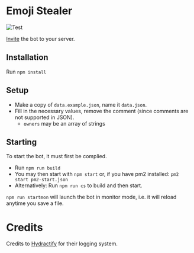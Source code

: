 # Emoji Stealer

![Test](https://github.com/TMUniversal/Emoji-Stealer/workflows/Test/badge.svg)

[Invite](https://discord.com/api/oauth2/authorize?client_id=726731461310545920&permissions=1074072576&scope=bot) the bot to your server.

## Installation

Run `npm install`

## Setup

- Make a copy of `data.example.json`, name it `data.json`.
- Fill in the necessary values, remove the comment (since comments are not supported in JSON).
  - `owners` may be an array of strings

## Starting

To start the bot, it must first be complied.

- Run `npm run build`
- You may then start with `npm start` or, if you have pm2 installed: `pm2 start pm2-start.json`
- Alternatively: Run `npm run cs` to build and then start.

`npm run startmon` will launch the bot in monitor mode, i.e. it will reload anytime you save a file.

# Credits

Credits to [Hydractify](https://github.com/Hydractify/kanna_kobayashi) for their logging system.
